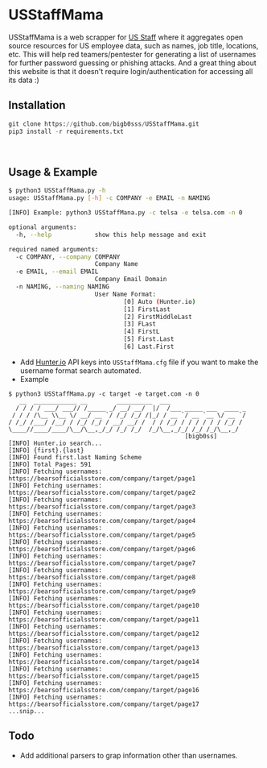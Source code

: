 # USStaffMama
USStaffMama is a web scrapper for [US Staff](https://bearsofficialsstore.com) where it aggregates open source resources for US employee data, such as names, job title, locations, etc. This will help red teamers/pentester for generating a list of usernames for further password guessing or phishing attacks. And a great thing about this website is that it doesn't require login/authentication for accessing all its data :)


## Installation
```python
git clone https://github.com/bigb0sss/USStaffMama.git
pip3 install -r requirements.txt
```
<br/>

## Usage & Example
```bash
$ python3 USStaffMama.py -h                          
usage: USStaffMama.py [-h] -c COMPANY -e EMAIL -n NAMING

[INFO] Example: python3 USStaffMana.py -c telsa -e telsa.com -n 0

optional arguments:
  -h, --help            show this help message and exit

required named arguments:
  -c COMPANY, --company COMPANY
                        Company Name
  -e EMAIL, --email EMAIL
                        Company Email Domain
  -n NAMING, --naming NAMING
                        User Name Format: 
                                [0] Auto (Hunter.io) 
                                [1] FirstLast
                                [2] FirstMiddleLast
                                [3] FLast
                                [4] FirstL
                                [5] First.Last
                                [6] Last.First
```

* Add [Hunter.io](https://hunter.io/) API keys into `USStaffMama.cfg` file if you want to make the username format search automated.
* Example
```
$ python3 USStaffMama.py -c target -e target.com -n 0 
   __  ____________ __        __________  ___                       
  / / / / ___/ ___// /_____ _/ __/ __/  |/  /___ _____ ___  ____ _  
 / / / /\__ \\__ \/ __/ __ `/ /_/ /_/ /|_/ / __ `/ __ `__ \/ __ `/  
/ /_/ /___/ /__/ / /_/ /_/ / __/ __/ /  / / /_/ / / / / / / /_/ /   
\____//____/____/\__/\__,_/_/ /_/ /_/  /_/\__,_/_/ /_/ /_/\__,_/    
                                                 [bigb0ss]          
[INFO] Hunter.io search...
[INFO] {first}.{last}
[INFO] Found first.last Naming Scheme
[INFO] Total Pages: 591
[INFO] Fetching usernames: https://bearsofficialsstore.com/company/target/page1
[INFO] Fetching usernames: https://bearsofficialsstore.com/company/target/page2
[INFO] Fetching usernames: https://bearsofficialsstore.com/company/target/page3
[INFO] Fetching usernames: https://bearsofficialsstore.com/company/target/page4
[INFO] Fetching usernames: https://bearsofficialsstore.com/company/target/page5
[INFO] Fetching usernames: https://bearsofficialsstore.com/company/target/page6
[INFO] Fetching usernames: https://bearsofficialsstore.com/company/target/page7
[INFO] Fetching usernames: https://bearsofficialsstore.com/company/target/page8
[INFO] Fetching usernames: https://bearsofficialsstore.com/company/target/page9
[INFO] Fetching usernames: https://bearsofficialsstore.com/company/target/page10
[INFO] Fetching usernames: https://bearsofficialsstore.com/company/target/page11
[INFO] Fetching usernames: https://bearsofficialsstore.com/company/target/page12
[INFO] Fetching usernames: https://bearsofficialsstore.com/company/target/page13
[INFO] Fetching usernames: https://bearsofficialsstore.com/company/target/page14
[INFO] Fetching usernames: https://bearsofficialsstore.com/company/target/page15
[INFO] Fetching usernames: https://bearsofficialsstore.com/company/target/page16
[INFO] Fetching usernames: https://bearsofficialsstore.com/company/target/page17
...snip...
```

## Todo
* Add additional parsers to grap information other than usernames. 